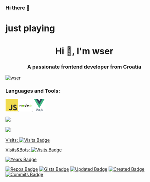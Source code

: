### Hi there 👋

# just playing

<!--
**wser/wser** is a ✨ _special_ ✨ repository because its `README.md` (this file) appears on your GitHub profile.

Here are some ideas to get you started:

- 🔭 I’m currently working on ...
- 🌱 I’m currently learning ...
- 👯 I’m looking to collaborate on ...
- 🤔 I’m looking for help with ...
- 💬 Ask me about ...
- 📫 How to reach me: ...
- 😄 Pronouns: ...
- ⚡ Fun fact: ...
-->
<h1 align="center">Hi 👋, I'm wser</h1>
<h3 align="center">A passionate frontend developer from Croatia</h3>

<p align="left"> <img src="https://komarev.com/ghpvc/?username=wser&label=Profile%20views&color=0e75b6&style=flat" alt="wser" /> </p>


<h3 align="left">Languages and Tools:</h3>
<p align="left"> <a href="https://developer.mozilla.org/en-US/docs/Web/JavaScript" target="_blank"> <img src="https://raw.githubusercontent.com/devicons/devicon/master/icons/javascript/javascript-original.svg" alt="javascript" width="40" height="40"/> </a> <a href="https://nodejs.org" target="_blank"> <img src="https://raw.githubusercontent.com/devicons/devicon/master/icons/nodejs/nodejs-original-wordmark.svg" alt="nodejs" width="40" height="40"/> </a> <a href="https://vuejs.org/" target="_blank"> <img src="https://raw.githubusercontent.com/devicons/devicon/master/icons/vuejs/vuejs-original-wordmark.svg" alt="vuejs" width="40" height="40"/> </a> </p>




![](https://hit.yhype.me/github/profile?user_id=6226428)

![](https://komarev.com/ghpvc/?username=wser)

[Visits:      ![Visits Badge](https://badges.pufler.dev/visits/wser/wser?size=50&padding=5&bots=false)](https://badges.pufler.dev)

[Visits&Bots: ![Visits Badge](https://badges.pufler.dev/visits/wser/wser?size=50&padding=5&bots=true)](https://badges.pufler.dev)

[![Years Badge](https://badges.pufler.dev/years/wser)](https://badges.pufler.dev)

[![Repos Badge](https://badges.pufler.dev/repos/wser)](https://badges.pufler.dev)
[![Gists Badge](https://badges.pufler.dev/gists/wser)](https://badges.pufler.dev)
[![Updated Badge](https://badges.pufler.dev/updated/wser/wser)](https://badges.pufler.dev)
[![Created Badge](https://badges.pufler.dev/created/wser/wser)](https://badges.pufler.dev)
[![Commits Badge](https://badges.pufler.dev/commits/monthly/wser)](https://badges.pufler.dev)
